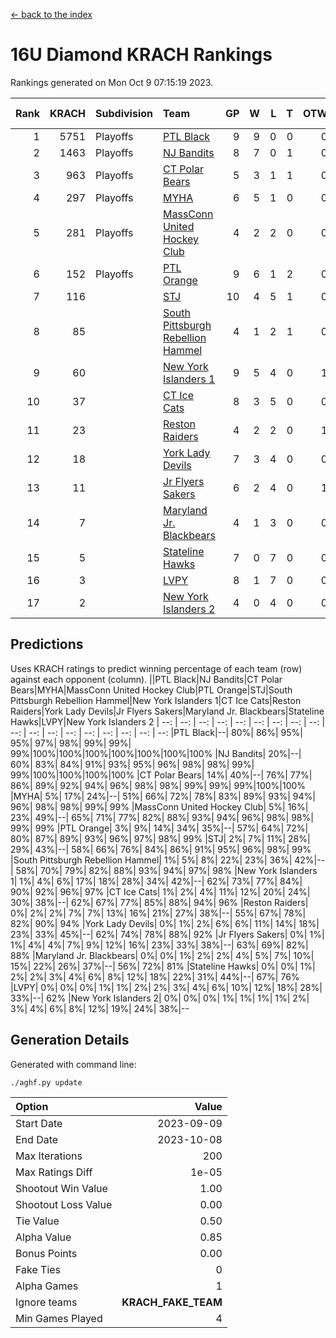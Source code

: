 [<- back to the index](readme.md)
# 16U Diamond KRACH Rankings
Rankings generated on Mon Oct  9 07:15:19 2023.

Rank|KRACH|Subdivision|Team|GP|W|L|T|OTW|OTL|SoS|Exp Wins|Win Diff
---:|---:|:---|:---|---:|---:|---:|---:|---:|---:|---:|---:|---:
1|5751|Playoffs|[PTL Black](https://gamesheetstats.com/seasons/3663/teams/140833/schedule)|9|9|0|0|0|0|95|9.8|-0.0
2|1463|Playoffs|[NJ Bandits](https://gamesheetstats.com/seasons/3663/teams/140836/schedule)|8|7|0|1|0|0|154|8.4|0.0
3|963|Playoffs|[CT Polar Bears](https://gamesheetstats.com/seasons/3663/teams/140834/schedule)|5|3|1|1|0|0|517|4.4|0.0
4|297|Playoffs|[MYHA](https://gamesheetstats.com/seasons/3663/teams/140838/schedule)|6|5|1|0|0|0|224|5.9|0.0
5|281|Playoffs|[MassConn United Hockey Club](https://gamesheetstats.com/seasons/3663/teams/140835/schedule)|4|2|2|0|0|0|2316|2.8|-0.0
6|152|Playoffs|[PTL Orange](https://gamesheetstats.com/seasons/3663/teams/140842/schedule)|9|6|1|2|0|0|52|7.9|0.0
7|116||[STJ](https://gamesheetstats.com/seasons/3663/teams/140841/schedule)|10|4|5|1|0|1|1192|5.4|0.0
8|85||[South Pittsburgh Rebellion Hammel](https://gamesheetstats.com/seasons/3663/teams/140839/schedule)|4|1|2|1|0|0|1375|2.4|0.0
9|60||[New York Islanders 1](https://gamesheetstats.com/seasons/3663/teams/140847/schedule)|9|5|4|0|1|0|213|5.9|0.0
10|37||[CT Ice Cats](https://gamesheetstats.com/seasons/3663/teams/140846/schedule)|8|3|5|0|0|0|884|3.9|0.0
11|23||[Reston Raiders](https://gamesheetstats.com/seasons/3663/teams/140850/schedule)|4|2|2|0|1|0|43|2.9|0.0
12|18||[York Lady Devils](https://gamesheetstats.com/seasons/3663/teams/140845/schedule)|7|3|4|0|0|1|798|3.9|0.0
13|11||[Jr Flyers Sakers](https://gamesheetstats.com/seasons/3663/teams/140843/schedule)|6|2|4|0|1|0|244|2.9|0.0
14|7||[Maryland Jr. Blackbears](https://gamesheetstats.com/seasons/3663/teams/140848/schedule)|4|1|3|0|0|1|1170|1.9|0.0
15|5||[Stateline Hawks](https://gamesheetstats.com/seasons/3663/teams/140840/schedule)|7|0|7|0|0|0|1160|0.9|0.0
16|3||[LVPY](https://gamesheetstats.com/seasons/3663/teams/140844/schedule)|8|1|7|0|0|0|183|1.9|0.0
17|2||[New York Islanders 2](https://gamesheetstats.com/seasons/3663/teams/140851/schedule)|4|0|4|0|0|0|72|0.9|0.0

## Predictions
Uses KRACH ratings to predict winning percentage of each team (row) against each opponent (column).
||PTL Black|NJ Bandits|CT Polar Bears|MYHA|MassConn United Hockey Club|PTL Orange|STJ|South Pittsburgh Rebellion Hammel|New York Islanders 1|CT Ice Cats|Reston Raiders|York Lady Devils|Jr Flyers Sakers|Maryland Jr. Blackbears|Stateline Hawks|LVPY|New York Islanders 2
| --: | --: | --: | --: | --: | --: | --: | --: | --: | --: | --: | --: | --: | --: | --: | --: | --: | --: 
|PTL Black|--| 80%| 86%| 95%| 95%| 97%| 98%| 99%| 99%| 99%|100%|100%|100%|100%|100%|100%|100%
|NJ Bandits| 20%|--| 60%| 83%| 84%| 91%| 93%| 95%| 96%| 98%| 98%| 99%| 99%|100%|100%|100%|100%
|CT Polar Bears| 14%| 40%|--| 76%| 77%| 86%| 89%| 92%| 94%| 96%| 98%| 98%| 99%| 99%| 99%|100%|100%
|MYHA|  5%| 17%| 24%|--| 51%| 66%| 72%| 78%| 83%| 89%| 93%| 94%| 96%| 98%| 98%| 99%| 99%
|MassConn United Hockey Club|  5%| 16%| 23%| 49%|--| 65%| 71%| 77%| 82%| 88%| 93%| 94%| 96%| 98%| 98%| 99%| 99%
|PTL Orange|  3%|  9%| 14%| 34%| 35%|--| 57%| 64%| 72%| 80%| 87%| 89%| 93%| 96%| 97%| 98%| 99%
|STJ|  2%|  7%| 11%| 28%| 29%| 43%|--| 58%| 66%| 76%| 84%| 86%| 91%| 95%| 96%| 98%| 99%
|South Pittsburgh Rebellion Hammel|  1%|  5%|  8%| 22%| 23%| 36%| 42%|--| 58%| 70%| 79%| 82%| 88%| 93%| 94%| 97%| 98%
|New York Islanders 1|  1%|  4%|  6%| 17%| 18%| 28%| 34%| 42%|--| 62%| 73%| 77%| 84%| 90%| 92%| 96%| 97%
|CT Ice Cats|  1%|  2%|  4%| 11%| 12%| 20%| 24%| 30%| 38%|--| 62%| 67%| 77%| 85%| 88%| 94%| 96%
|Reston Raiders|  0%|  2%|  2%|  7%|  7%| 13%| 16%| 21%| 27%| 38%|--| 55%| 67%| 78%| 82%| 90%| 94%
|York Lady Devils|  0%|  1%|  2%|  6%|  6%| 11%| 14%| 18%| 23%| 33%| 45%|--| 62%| 74%| 78%| 88%| 92%
|Jr Flyers Sakers|  0%|  1%|  1%|  4%|  4%|  7%|  9%| 12%| 16%| 23%| 33%| 38%|--| 63%| 69%| 82%| 88%
|Maryland Jr. Blackbears|  0%|  0%|  1%|  2%|  2%|  4%|  5%|  7%| 10%| 15%| 22%| 26%| 37%|--| 56%| 72%| 81%
|Stateline Hawks|  0%|  0%|  1%|  2%|  2%|  3%|  4%|  6%|  8%| 12%| 18%| 22%| 31%| 44%|--| 67%| 76%
|LVPY|  0%|  0%|  0%|  1%|  1%|  2%|  2%|  3%|  4%|  6%| 10%| 12%| 18%| 28%| 33%|--| 62%
|New York Islanders 2|  0%|  0%|  0%|  1%|  1%|  1%|  1%|  2%|  3%|  4%|  6%|  8%| 12%| 19%| 24%| 38%|--

## Generation Details

Generated with command line:
```
./aghf.py update
```

| Option | Value |
| :----- | ----: |
| Start Date | 2023-09-09 |
| End Date | 2023-10-08 |
| Max Iterations | 200 |
| Max Ratings Diff | 1e-05 |
| Shootout Win Value | 1.00 |
| Shootout Loss Value | 0.00 |
| Tie Value | 0.50 |
| Alpha Value | 0.85 |
| Bonus Points | 0.00 |
| Fake Ties | 0 |
| Alpha Games | 1 |
| Ignore teams | __KRACH_FAKE_TEAM__ |
| Min Games Played | 4 |

